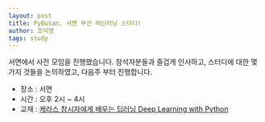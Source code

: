 ```yaml
---
layout: post
title: PyBusan, 서면 부근 머신러닝 스터디!
author: 조덕명
tags: study
---
```


서면에서 사전 모임을 진행했습니다. 참석자분들과 즐겁게 인사하고, 스터디에 대한 몇가지 것들을 논의하였고, 다음주 부터 진행합니다.

- 장소 : 서면
- 시간 : 오후 2시 ~ 4시
- 교재 : [케라스 창시자에게 배우는 딥러닝 Deep Learning with Python](https://www.aladin.co.kr/shop/wproduct.aspx?ItemId=170317445)
